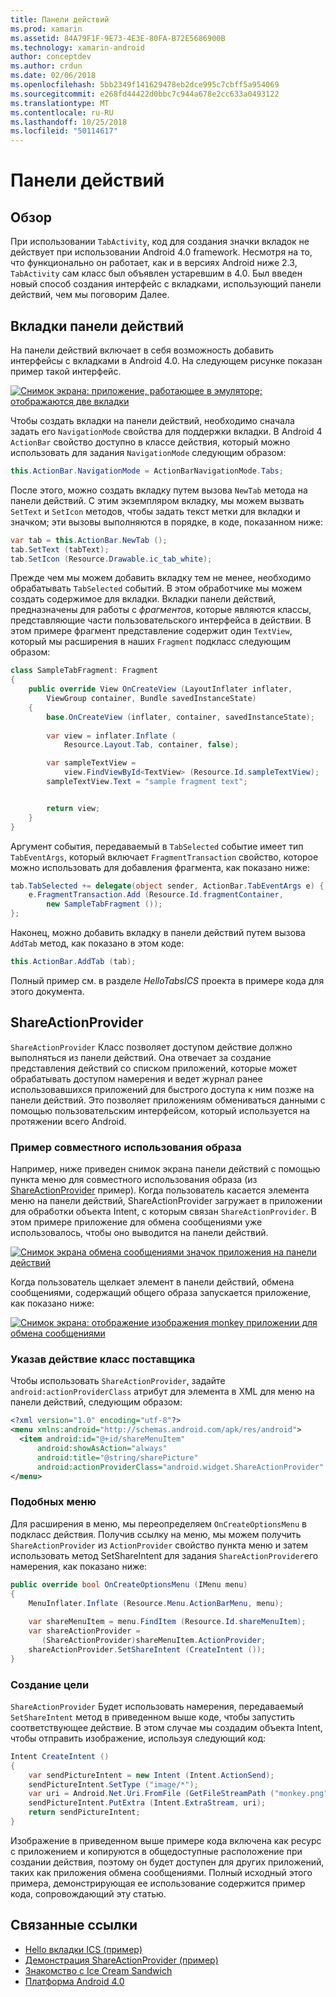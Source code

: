 ```yaml
---
title: Панели действий
ms.prod: xamarin
ms.assetid: 84A79F1F-9E73-4E3E-80FA-B72E5686900B
ms.technology: xamarin-android
author: conceptdev
ms.author: crdun
ms.date: 02/06/2018
ms.openlocfilehash: 5bb2349f141629478eb2dce995c7cbff5a954069
ms.sourcegitcommit: e268fd44422d0bbc7c944a678e2cc633a0493122
ms.translationtype: MT
ms.contentlocale: ru-RU
ms.lasthandoff: 10/25/2018
ms.locfileid: "50114617"
---
```

# <a name="actionbar"></a>Панели действий


## <a name="overview"></a>Обзор

При использовании `TabActivity`, код для создания значки вкладок не действует при использовании Android 4.0 framework. Несмотря на то, что функционально он работает, как и в версиях Android ниже 2.3, `TabActivity` сам класс был объявлен устаревшим в 4.0. Был введен новый способ создания интерфейс с вкладками, использующий панели действий, чем мы поговорим Далее.


## <a name="action-bar-tabs"></a>Вкладки панели действий

На панели действий включает в себя возможность добавить интерфейсы с вкладками в Android 4.0.
На следующем рисунке показан пример такой интерфейс.

[![Снимок экрана: приложение, работающее в эмуляторе; отображаются две вкладки](action-bar-images/25-actionbartabs.png)](action-bar-images/25-actionbartabs.png#lightbox)

Чтобы создать вкладки на панели действий, необходимо сначала задать его `NavigationMode` свойства для поддержки вкладки. В Android 4 `ActionBar` свойство доступно в классе действия, который можно использовать для задания `NavigationMode` следующим образом:

```csharp
this.ActionBar.NavigationMode = ActionBarNavigationMode.Tabs;
```

После этого, можно создать вкладку путем вызова `NewTab` метода на панели действий. С этим экземпляром вкладку, мы можем вызвать `SetText` и `SetIcon` методов, чтобы задать текст метки для вкладки и значком; эти вызовы выполняются в порядке, в коде, показанном ниже:

```csharp
var tab = this.ActionBar.NewTab ();
tab.SetText (tabText);
tab.SetIcon (Resource.Drawable.ic_tab_white);
```

Прежде чем мы можем добавить вкладку тем не менее, необходимо обрабатывать `TabSelected` событий. В этом обработчике мы можем создать содержимое для вкладки. Вкладки панели действий, предназначены для работы с *фрагментов*, которые являются классы, представляющие части пользовательского интерфейса в действии. В этом примере фрагмент представление содержит один `TextView`, который мы расширения в наших `Fragment` подкласс следующим образом:

```csharp
class SampleTabFragment: Fragment
{           
    public override View OnCreateView (LayoutInflater inflater,
        ViewGroup container, Bundle savedInstanceState)
    {
        base.OnCreateView (inflater, container, savedInstanceState);
       
        var view = inflater.Inflate (
            Resource.Layout.Tab, container, false);

        var sampleTextView =
            view.FindViewById<TextView> (Resource.Id.sampleTextView);            
        sampleTextView.Text = "sample fragment text";


        return view;
    }
}
```

Аргумент события, передаваемый в `TabSelected` событие имеет тип `TabEventArgs`, который включает `FragmentTransaction` свойство, которое можно использовать для добавления фрагмента, как показано ниже:

```csharp
tab.TabSelected += delegate(object sender, ActionBar.TabEventArgs e) {             
    e.FragmentTransaction.Add (Resource.Id.fragmentContainer,
        new SampleTabFragment ());
};
```

Наконец, можно добавить вкладку в панели действий путем вызова `AddTab` метод, как показано в этом коде:

```csharp
this.ActionBar.AddTab (tab);
```

Полный пример см. в разделе *HelloTabsICS* проекта в примере кода для этого документа.


## <a name="shareactionprovider"></a>ShareActionProvider

`ShareActionProvider` Класс позволяет доступом действие должно выполняться из панели действий. Она отвечает за создание представления действий со списком приложений, которые может обрабатывать доступом намерения и ведет журнал ранее использовавшихся приложений для быстрого доступа к ним позже на панели действий. Это позволяет приложениям обмениваться данными с помощью пользовательским интерфейсом, который используется на протяжении всего Android.


### <a name="image-sharing-example"></a>Пример совместного использования образа

Например, ниже приведен снимок экрана панели действий с помощью пункта меню для совместного использования образа (из [ShareActionProvider](https://developer.xamarin.com/samples/monodroid/ShareActionProviderDemo/) пример). Когда пользователь касается элемента меню на панели действий, ShareActionProvider загружает в приложении для обработки объекта Intent, с которым связан `ShareActionProvider`. В этом примере приложение для обмена сообщениями уже использовалось, чтобы оно выводится на панели действий.

[![Снимок экрана обмена сообщениями значок приложения на панели действий](action-bar-images/09-shareactionprovider.png)](action-bar-images/09-shareactionprovider.png#lightbox)


Когда пользователь щелкает элемент в панели действий, обмена сообщениями, содержащий общего образа запускается приложение, как показано ниже:

[![Снимок экрана: отображение изображения monkey приложении для обмена сообщениями](action-bar-images/10-messagewithimage.png)](action-bar-images/10-messagewithimage.png#lightbox)


### <a name="specifying-the-action-provider-class"></a>Указав действие класс поставщика

Чтобы использовать `ShareActionProvider`, задайте `android:actionProviderClass` атрибут для элемента в XML для меню на панели действий, следующим образом:

```xml
<?xml version="1.0" encoding="utf-8"?>
<menu xmlns:android="http://schemas.android.com/apk/res/android">
  <item android:id="@+id/shareMenuItem"
      android:showAsAction="always"
      android:title="@string/sharePicture"
      android:actionProviderClass="android.widget.ShareActionProvider" />
</menu>
```


### <a name="inflating-the-menu"></a>Подобных меню

Для расширения в меню, мы переопределяем `OnCreateOptionsMenu` в подкласс действия. Получив ссылку на меню, мы можем получить `ShareActionProvider` из `ActionProvider` свойство пункта меню и затем использовать метод SetShareIntent для задания `ShareActionProvider`его намерения, как показано ниже:

```csharp
public override bool OnCreateOptionsMenu (IMenu menu)
{
    MenuInflater.Inflate (Resource.Menu.ActionBarMenu, menu);       
           
    var shareMenuItem = menu.FindItem (Resource.Id.shareMenuItem);           
    var shareActionProvider =
       (ShareActionProvider)shareMenuItem.ActionProvider;
    shareActionProvider.SetShareIntent (CreateIntent ());
}
```


### <a name="creating-the-intent"></a>Создание цели

`ShareActionProvider` Будет использовать намерения, передаваемый `SetShareIntent` метод в приведенном выше коде, чтобы запустить соответствующее действие. В этом случае мы создадим объекта Intent, чтобы отправить изображение, используя следующий код:

```csharp
Intent CreateIntent ()
{  
    var sendPictureIntent = new Intent (Intent.ActionSend);
    sendPictureIntent.SetType ("image/*");
    var uri = Android.Net.Uri.FromFile (GetFileStreamPath ("monkey.png"));          
    sendPictureIntent.PutExtra (Intent.ExtraStream, uri);
    return sendPictureIntent;
}
```

Изображение в приведенном выше примере кода включена как ресурс с приложением и копируются в общедоступные расположение при создании действия, поэтому он будет доступен для других приложений, таких как приложения обмена сообщениями. Полный исходный этого примера, демонстрирующая ее использование содержится пример кода, сопровождающий эту статью.



## <a name="related-links"></a>Связанные ссылки

- [Hello вкладки ICS (пример)](https://developer.xamarin.com/samples/HelloTabsICS/)
- [Демонстрация ShareActionProvider (пример)](https://developer.xamarin.com/samples/monodroid/ShareActionProviderDemo/)
- [Знакомство с Ice Cream Sandwich](http://www.android.com/about/ice-cream-sandwich/)
- [Платформа Android 4.0](http://developer.android.com/sdk/android-4.0.html)
